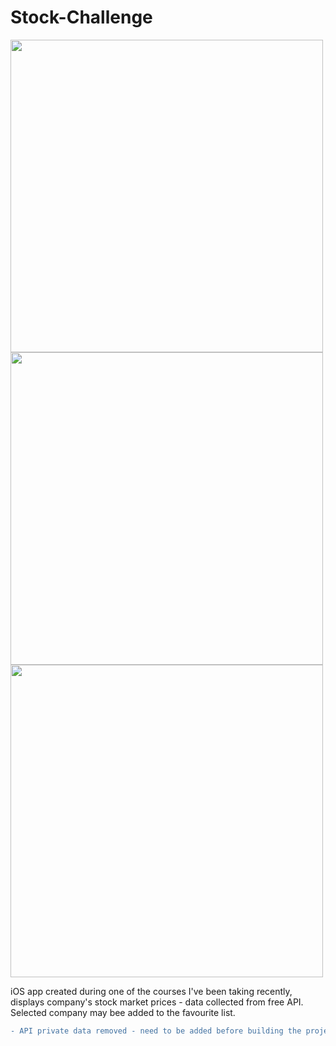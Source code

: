 # Stock-Challenge
<img src=https://user-images.githubusercontent.com/80661109/212475898-b3fe918f-132c-4d2b-adcc-17f3e3b1049b.png height=500/> <img src=https://user-images.githubusercontent.com/80661109/212475930-a0e164c5-079c-4c8f-944d-d8e1fba7b0a3.png height=500/> <img src=https://user-images.githubusercontent.com/80661109/212476229-f5add2a1-baae-4fcf-831b-677ee769693e.png height=500/>



iOS app created during one of the courses I've been taking recently, displays company's stock market prices - data collected from free API. Selected company may bee added to the favourite list.
```diff
- API private data removed - need to be added before building the project !!!

